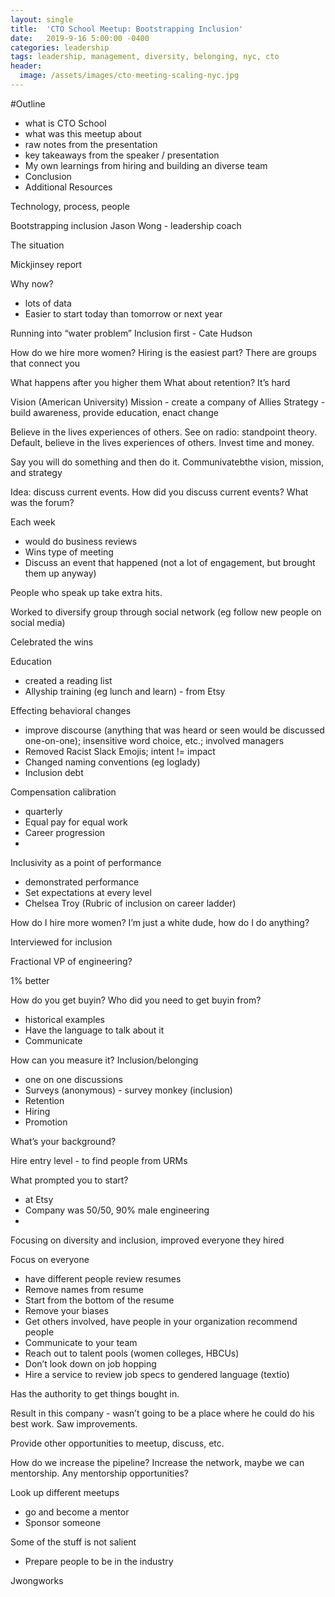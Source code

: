 ```yaml
---
layout: single
title:  'CTO School Meetup: Bootstrapping Inclusion'
date:   2019-9-16 5:00:00 -0400
categories: leadership
tags: leadership, management, diversity, belonging, nyc, cto
header:
  image: /assets/images/cto-meeting-scaling-nyc.jpg
---
```

#Outline
- what is CTO School
- what was this meetup about
- raw notes from the presentation
- key takeaways from the speaker / presentation
- My own learnings from hiring and building an diverse team
- Conclusion
- Additional Resources


Technology, process, people

Bootstrapping inclusion
Jason Wong - leadership coach

The situation

Mickjinsey report

Why now?
- lots of data
- Easier to start today than tomorrow or next year

Running into “water problem”
Inclusion first - Cate Hudson

How do we hire more women? Hiring is the easiest part? There are groups that connect you

What happens after you higher them What about retention? It’s hard


Vision (American University)
Mission - create a company of Allies
Strategy - build awareness, provide education, enact change

Believe in the lives experiences of others.
See on radio: standpoint theory. Default, believe in the lives experiences of others. Invest time and money.

Say you will do something and then do it. Communivatebthe vision, mission, and strategy

Idea: discuss current events. How did you discuss current events? What was the forum?

Each week
- would do business reviews
- Wins type of meeting
- Discuss an event that happened (not a lot of engagement, but brought them up anyway)

People who speak up take extra hits.

Worked to diversify group through social network (eg follow new people on social media)

Celebrated the wins

Education
- created a reading list
- Allyship training (eg lunch and learn) - from Etsy

Effecting behavioral changes
- improve discourse (anything that was heard or seen would be discussed one-on-one); insensitive word choice, etc.; involved managers
- Removed Racist Slack Emojis; intent != impact
- Changed naming conventions (eg loglady)
- Inclusion debt

Compensation calibration
- quarterly
- Equal pay for equal work
- Career progression
-
Inclusivity as a point of performance
- demonstrated performance
- Set expectations at every level
- Chelsea Troy (Rubric of inclusion on career ladder)

How do I hire more women? I’m just a white dude, how do I do anything?

Interviewed for inclusion

Fractional VP of engineering?

1% better

How do you get buyin? Who did you need to get buyin from?
- historical examples
- Have the language to talk about it
- Communicate

How can you measure it? Inclusion/belonging
- one on one discussions
- Surveys (anonymous) - survey monkey (inclusion)
- Retention
- Hiring
- Promotion

What’s your background?

Hire entry level - to find people from URMs

What prompted you to start?
- at Etsy
- Company was 50/50, 90% male engineering
-

Focusing on diversity and inclusion, improved everyone they hired

Focus on everyone
- have different people review resumes
- Remove names from resume
- Start from the bottom of the resume
- Remove your biases
- Get others involved, have people in your organization recommend people
- Communicate to your team
- Reach out to talent pools (women colleges, HBCUs)
- Don’t look down on job hopping
- Hire a service to review job specs to gendered language (textio)

Has the authority to get things bought in.

Result in this company - wasn’t going to be a place where he could do his best work. Saw improvements.

Provide other opportunities to meetup, discuss, etc.

How do we increase the pipeline?
Increase the network, maybe we can mentorship. Any mentorship opportunities?

Look up different meetups
- go and become a mentor
- Sponsor someone

Some of the stuff is not salient
- Prepare people to be in the industry

Jwongworks
